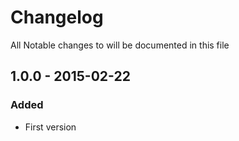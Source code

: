 # Changelog

All Notable changes to will be documented in this file

## 1.0.0 - 2015-02-22

### Added
- First version
